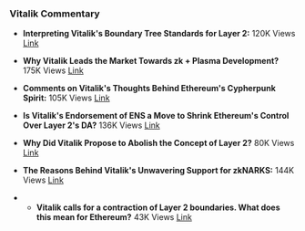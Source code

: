 ### Vitalik Commentary

- **Interpreting Vitalik's Boundary Tree Standards for Layer 2:** 120K Views   [Link](https://x.com/tmel0211/status/1719587614351913138)

- **Why Vitalik Leads the Market Towards zk + Plasma Development?** 175K Views   [Link](https://x.com/tmel0211/status/1724619640121495929)

- **Comments on Vitalik's Thoughts Behind Ethereum's Cypherpunk Spirit:** 105K Views  [Link](https://x.com/tmel0211/status/1740666090546684277)

- **Is Vitalik's Endorsement of ENS a Move to Shrink Ethereum's Control Over Layer 2's DA?** 136K Views   [Link](https://x.com/tmel0211/status/1742734316621418617)

- **Why Did Vitalik Propose to Abolish the Concept of Layer 2?** 80K Views   [Link](https://x.com/tmel0211/status/1747457520464261187)

- **The Reasons Behind Vitalik's Unwavering Support for zkNARKS:** 144K Views   [Link](https://x.com/tmel0211/status/1660528958113460224)

- - **Vitalik calls for a contraction of Layer 2 boundaries. What does this mean for Ethereum?** 43K Views  [Link](https://x.com/tmel0211/status/1846817052780384641)
